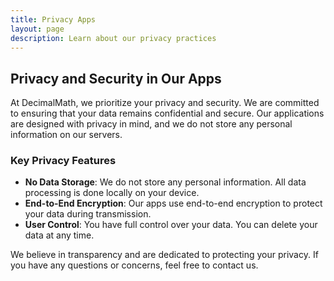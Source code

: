 ```yaml
---
title: Privacy Apps
layout: page
description: Learn about our privacy practices
---
```


## Privacy and Security in Our Apps

At DecimalMath, we prioritize your privacy and security. We are committed to ensuring that your data remains confidential and secure. Our applications are designed with privacy in mind, and we do not store any personal information on our servers.

### Key Privacy Features

- **No Data Storage**: We do not store any personal information. All data processing is done locally on your device.
- **End-to-End Encryption**: Our apps use end-to-end encryption to protect your data during transmission.
- **User Control**: You have full control over your data. You can delete your data at any time.

We believe in transparency and are dedicated to protecting your privacy. If you have any questions or concerns, feel free to contact us.
